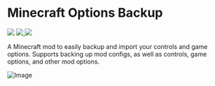 # Minecraft Options Backup

<a href = "https://github.com/milan338/MinecraftOptionsBackup/releases">
<img src = "https://img.shields.io/github/v/release/milan338/MinecraftOptionsBackup?include_prereleases&style=flat-square" /></a> <img src = "https://img.shields.io/github/downloads/milan338/MinecraftOptionsBackup/total?style=flat-square" /></a><a href = "https://github.com/milan338/MinecraftOptionsBackup/issues"> <img src = "https://img.shields.io/github/issues/milan338/MinecraftOptionsBackup?style=flat-square" /></a>

A Minecraft mod to easily backup and import your controls and game options.
Supports backing up mod configs, as well as controls, game options, and other mod options.

![Image](https://i.postimg.cc/FzYxtNqT/screenshot.png)
